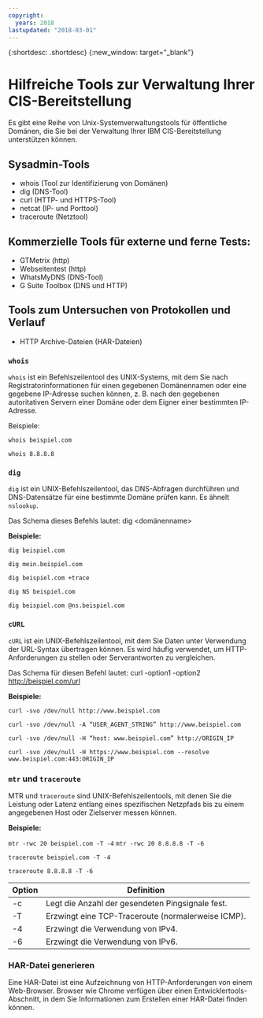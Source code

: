 ```yaml
---
copyright:
  years: 2018
lastupdated: "2018-03-01"
---
```


{:shortdesc: .shortdesc}
{:new_window: target="_blank"}

# Hilfreiche Tools zur Verwaltung Ihrer CIS-Bereitstellung

Es gibt eine Reihe von Unix-Systemverwaltungstools für öffentliche Domänen, die Sie bei der Verwaltung Ihrer IBM CIS-Bereitstellung unterstützen können. 

## Sysadmin-Tools

 * whois (Tool zur Identifizierung von Domänen)
 * dig (DNS-Tool)
 * curl (HTTP- und HTTPS-Tool)
 * netcat (IP- und Porttool)
 * traceroute (Netztool)

## Kommerzielle Tools für externe und ferne Tests:

 * GTMetrix (http)
 * Webseitentest (http)
 * WhatsMyDNS (DNS-Tool)
 * G Suite Toolbox (DNS und HTTP)

## Tools zum Untersuchen von Protokollen und Verlauf

 * HTTP Archive-Dateien (HAR-Dateien)


### `whois`

`whois` ist ein Befehlszeilentool des UNIX-Systems, mit dem Sie nach Registratorinformationen für einen gegebenen Domänennamen oder eine gegebene IP-Adresse suchen können, z. B. nach den gegebenen autoritativen Servern einer Domäne oder dem Eigner einer bestimmten IP-Adresse. 

Beispiele:

`whois beispiel.com`

`whois 8.8.8.8`

### `dig`

`dig` ist ein UNIX-Befehlszeilentool, das DNS-Abfragen durchführen und DNS-Datensätze für eine bestimmte Domäne prüfen kann. Es ähnelt `nslookup`. 

Das Schema dieses Befehls lautet: dig <datensatztyp> <domänenname> <optionen>

**Beispiele:**

`dig beispiel.com`

`dig mein.beispiel.com`

`dig beispiel.com +trace`

`dig NS beispiel.com`

`dig beispiel.com @ns.beispiel.com`

### `cURL`

`cURL` ist ein UNIX-Befehlszeilentool, mit dem Sie Daten unter Verwendung der URL-Syntax übertragen können. Es wird häufig verwendet, um HTTP-Anforderungen zu stellen oder Serverantworten zu vergleichen. 

Das Schema für diesen Befehl lautet: curl -option1 -option2 http://beispiel.com/url

**Beispiele:**

`curl -svo /dev/null http://www.beispiel.com`

`curl -svo /dev/null -A “USER_AGENT_STRING” http://www.beispiel.com`

`curl -svo /dev/null -H “host: www.beispiel.com” http://ORIGIN_IP`

`curl -svo /dev/null -H https://www.beispiel.com --resolve www.beispiel.com:443:ORIGIN_IP`

### `mtr` und `traceroute`

MTR und `traceroute` sind UNIX-Befehlszeilentools, mit denen Sie die Leistung oder Latenz entlang eines spezifischen Netzpfads bis zu einem angegebenen Host oder Zielserver messen können. 

**Beispiele:**

`mtr -rwc 20 beispiel.com -T -4`
`mtr -rwc 20 8.8.8.8 -T -6`

`traceroute beispiel.com -T -4`

`traceroute 8.8.8.8 -T -6`

| Option | Definition |
|---------|-----------|
| -c | Legt die Anzahl der gesendeten Pingsignale fest. |
| -T | Erzwingt eine TCP-Traceroute (normalerweise ICMP). |
| -4 | Erzwingt die Verwendung von IPv4. |
| -6 | Erzwingt die Verwendung von IPv6. |

### HAR-Datei generieren

Eine HAR-Datei ist eine Aufzeichnung von HTTP-Anforderungen von einem Web-Browser. Browser wie Chrome verfügen über einen Entwicklertools-Abschnitt, in dem Sie Informationen zum Erstellen einer HAR-Datei finden können. 
